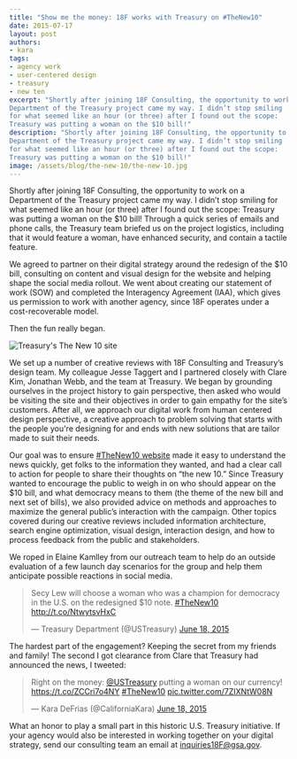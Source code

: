 ```yaml
---
title: "Show me the money: 18F works with Treasury on #TheNew10"
date: 2015-07-17
layout: post
authors:
- kara
tags:
- agency work
- user-centered design
- treasury
- new ten
excerpt: "Shortly after joining 18F Consulting, the opportunity to work on a
Department of the Treasury project came my way. I didn’t stop smiling
for what seemed like an hour (or three) after I found out the scope:
Treasury was putting a woman on the $10 bill!"
description: "Shortly after joining 18F Consulting, the opportunity to work on a
Department of the Treasury project came my way. I didn’t stop smiling
for what seemed like an hour (or three) after I found out the scope:
Treasury was putting a woman on the $10 bill!"
image: /assets/blog/the-new-10/the-new-10.jpg
---
```

Shortly after joining 18F Consulting, the opportunity to work on a
Department of the Treasury project came my way. I didn’t stop smiling
for what seemed like an hour (or three) after I found out the scope:
Treasury was putting a woman on the $10 bill! Through a quick series of
emails and phone calls, the Treasury team briefed us on the project
logistics, including that it would feature a woman, have enhanced
security, and contain a tactile feature.

We agreed to partner on their digital strategy around the redesign of
the $10 bill, consulting on content and visual design for the website
and helping shape the social media rollout. We went about creating our
statement of work (SOW) and completed the Interagency Agreement (IAA),
which gives us permission to work with another agency, since 18F
operates under a cost-recoverable model.

Then the fun really began.

![Treasury's The New 10 site]({{site.baseurl}}/assets/blog/the-new-10/the-new-10.jpg)

We set up a number of creative reviews with 18F Consulting and
Treasury’s design team. My colleague Jesse Taggert and I partnered
closely with Clare Kim, Jonathan Webb, and the team at Treasury. We
began by grounding ourselves in the project history to gain perspective,
then asked who would be visiting the site and their objectives in order
to gain empathy for the site’s customers. After all, we approach our
digital work from human centered design perspective, a creative approach
to problem solving that starts with the people you're designing for and
ends with new solutions that are tailor made to suit their needs.

Our goal was to ensure [#TheNew10
website](https://thenew10.treasury.gov/) made it easy to understand the
news quickly, get folks to the information they wanted, and had a clear
call to action for people to share their thoughts on “the new 10.” Since
Treasury wanted to encourage the public to weigh in on who should appear
on the $10 bill, and what democracy means to them (the theme of the new
bill and next set of bills), we also provided advice on methods and
approaches to maximize the general public’s interaction with the
campaign. Other topics covered during our creative reviews included
information architecture, search engine optimization, visual design,
interaction design, and how to process feedback from the public and
stakeholders.

We roped in Elaine Kamlley from our outreach team to help do an outside
evaluation of a few launch day scenarios for the group and help them
anticipate possible reactions in social media.

<blockquote class="twitter-tweet" lang="en"><p lang="en" dir="ltr">Secy Lew will choose a woman who was a champion for democracy in the U.S. on the redesigned $10 note. <a href="https://twitter.com/hashtag/TheNew10?src=hash">#TheNew10</a> <a href="http://t.co/NtwytsvHxC">http://t.co/NtwytsvHxC</a></p>&mdash; Treasury Department (@USTreasury) <a href="https://twitter.com/USTreasury/status/611352350113071106">June 18, 2015</a></blockquote>
<script async src="//platform.twitter.com/widgets.js" charset="utf-8"></script>

The hardest part of the engagement? Keeping the secret from my friends
and family! The second I got clearance from Clare that Treasury had
announced the news, I tweeted:

<blockquote class="twitter-tweet" lang="en"><p lang="en" dir="ltr">Right on the money: <a href="https://twitter.com/USTreasury">@USTreasury</a> putting a woman on our currency! <a href="https://t.co/ZCCri7o4NY">https://t.co/ZCCri7o4NY</a> <a href="https://twitter.com/hashtag/TheNew10?src=hash">#TheNew10</a> <a href="http://t.co/7ZIXNtW08N">pic.twitter.com/7ZIXNtW08N</a></p>&mdash; Kara DeFrias (@CaliforniaKara) <a href="https://twitter.com/CaliforniaKara/status/611360477889871872">June 18, 2015</a></blockquote>
<script async src="//platform.twitter.com/widgets.js" charset="utf-8"></script>


What an honor to play a small part in this historic U.S. Treasury
initiative. If your agency would also be interested in working together
on your digital strategy, send our consulting team an email at
[inquiries18F@gsa.gov](mailto:inquiries18F@gsa.gov).
